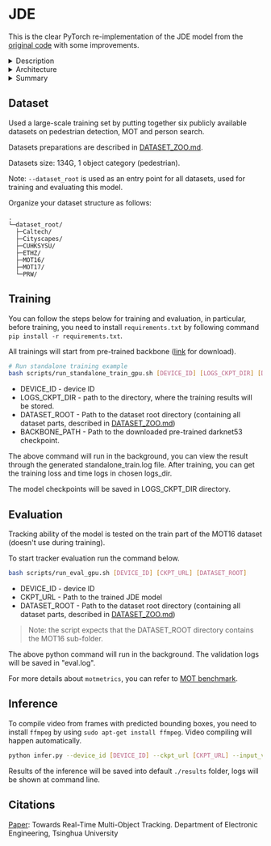 # JDE

This is the clear PyTorch re-implementation of the JDE model from the
[original code](https://github.com/Zhongdao/Towards-Realtime-MOT) with some improvements.

<details>
<summary>Description</summary>

Paper with introduced JDE model is dedicated to the improving efficiency of an MOT system.
It's introduce an early attempt that Jointly learns the Detector and Embedding model (JDE) in a single-shot deep network.
In other words, the proposed JDE employs a single network to simultaneously output detection results and the corresponding appearance embeddings of the detected boxes.
In comparison, SDE methods and two-stage methods are characterized by re-sampled pixels (bounding boxes) and feature maps, respectively.
Both the bounding boxes and feature maps are fed into a separate re-ID model for appearance feature extraction.
Method is near real-time while being almost as accurate as the SDE methods.

</details>

<details>
<summary>Architecture</summary>

Architecture of the JDE is the Feature Pyramid Network (FPN).
FPN makes predictions from multiple scales, thus bringing improvement in pedestrian detection where the scale of targets varies a lot.
An input video frame first undergoes a forward pass through a backbone network to obtain feature maps at three scales, namely, scales with 1/32, 1/16 and 1/8 down-sampling rate, respectively.
Then, the feature map with the smallest size (also the semantically strongest features) is up-sampled and fused with the feature map from the second smallest scale by skip connection, and the same goes for the other scales.
Finally, prediction heads are added upon fused feature maps at all the three scales.
A prediction head consists of several stacked convolutional layers and outputs a dense prediction map of size (6A + D) × H × W, where A is the number of anchor templates assigned to this scale, and D is the dimension of the embedding.

</details>

<details>
<summary>Summary</summary>

| Parameters                 | GPU (1p)                                                                            |
| -------------------------- |-----------------------------------------------------------------------------------  |
| Model                      | JDE (1088*608)                                                                      |
| Hardware                   | 1 Nvidia RTX 2080 Ti, AMD Ryzen Threadripper 1950x 16-Core @ 3.40 GHz               |
| Dataset                    | Joint Dataset (see `DATASET_ZOO.md`)                                                |
| Training Parameters        | epoch=30, batch_size=4 (per device), lr=0.00125, momentum=0.9, weight_decay=0.0001  |
| Optimizer                  | SGD                                                                                 |
| Loss Function              | SmoothL1Loss, SoftmaxCrossEntropyWithLogits (and apply auto-balancing loss strategy)|
| Outputs                    | Tensor of bbox cords, conf, class, emb                                              |
| Speed                      | ~ 1.4 hours/epoch                                                                   |
| Total time                 | ~ 42 hours                                                                          |

</details>

## Dataset

Used a large-scale training set by putting together six publicly available datasets on pedestrian detection, MOT and person search.

Datasets preparations are described in [DATASET_ZOO.md](DATASET_ZOO.md).

Datasets size: 134G, 1 object category (pedestrian).

Note: `--dataset_root` is used as an entry point for all datasets, used for training and evaluating this model.

Organize your dataset structure as follows:

```text
.
└─dataset_root/
  ├─Caltech/
  ├─Cityscapes/
  ├─CUHKSYSU/
  ├─ETHZ/
  ├─MOT16/
  ├─MOT17/
  └─PRW/
```

## Training

You can follow the steps below for training and evaluation, in particular, before training,
you need to install `requirements.txt` by following command `pip install -r requirements.txt`.

All trainings will start from pre-trained backbone
([link](https://drive.google.com/file/d/1keZwVIfcWmxfTiswzOKUwkUz2xjvTvfm/view) for download).

```bash
# Run standalone training example
bash scripts/run_standalone_train_gpu.sh [DEVICE_ID] [LOGS_CKPT_DIR] [DATASET_ROOT] [BACKBONE_PATH]
```

- DEVICE_ID - device ID
- LOGS_CKPT_DIR - path to the directory, where the training results will be stored.
- DATASET_ROOT - Path to the dataset root directory (containing all dataset parts, described in [DATASET_ZOO.md](DATASET_ZOO.md))
- BACKBONE_PATH - Path to the downloaded pre-trained darknet53 checkpoint.

The above command will run in the background, you can view the result through the generated standalone_train.log file.
After training, you can get the training loss and time logs in chosen logs_dir.

The model checkpoints will be saved in LOGS_CKPT_DIR directory.

## Evaluation

Tracking ability of the model is tested on the train part of the MOT16 dataset (doesn't use during training).

To start tracker evaluation run the command below.

```bash
bash scripts/run_eval_gpu.sh [DEVICE_ID] [CKPT_URL] [DATASET_ROOT]
```

- DEVICE_ID - device ID
- CKPT_URL - Path to the trained JDE model
- DATASET_ROOT - Path to the dataset root directory (containing all dataset parts, described in [DATASET_ZOO.md](DATASET_ZOO.md))

> Note: the script expects that the DATASET_ROOT directory contains the MOT16 sub-folder.

The above python command will run in the background. The validation logs will be saved in "eval.log".

For more details about `motmetrics`, you can refer to [MOT benchmark](https://motchallenge.net/).

## Inference

To compile video from frames with predicted bounding boxes, you need to install `ffmpeg` by using
`sudo apt-get install ffmpeg`. Video compiling will happen automatically.

```bash
python infer.py --device_id [DEVICE_ID] --ckpt_url [CKPT_URL] --input_video [INPUT_VIDEO]
```

Results of the inference will be saved into default `./results` folder, logs will be shown at command line.

## Citations

[Paper](https://arxiv.org/pdf/1909.12605.pdf): Towards Real-Time Multi-Object Tracking. Department of Electronic Engineering, Tsinghua University
